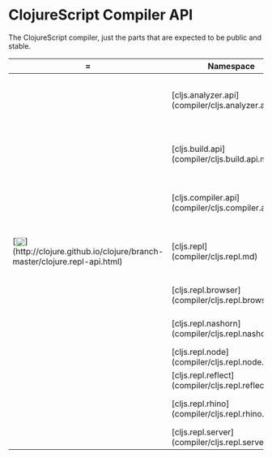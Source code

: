 # ClojureScript Compiler API

The ClojureScript compiler, just the parts that are expected to be public and stable.

 <table>
<thead><tr>
<th>=</th>
<th>Namespace</th>
<th>Description</th>
</tr></thead>
<tr>
<td></td>
<td>[cljs.analyzer.api](compiler/cljs.analyzer.api.md)</td>
<td>programmatic access to the analyzer (producing AST)</td>
</tr>
<tr>
<td></td>
<td>[cljs.build.api](compiler/cljs.build.api.md)</td>
<td>programmatic access to project-building facilities</td>
</tr>
<tr>
<td></td>
<td>[cljs.compiler.api](compiler/cljs.compiler.api.md)</td>
<td>programmatic access to the compiler (emitting JS)</td>
</tr>
<tr>
<td>[<img width="18px" valign="middle" src="http://i.imgur.com/1GjPKvB.png">](http://clojure.github.io/clojure/branch-master/clojure.repl-api.html)</td>
<td>[cljs.repl](compiler/cljs.repl.md)</td>
<td>interactive ClojureScript REPL (Read Eval Print Loop)</td>
</tr>
<tr>
<td></td>
<td>[cljs.repl.browser](compiler/cljs.repl.browser.md)</td>
<td>browser-connected REPL</td>
</tr>
<tr>
<td></td>
<td>[cljs.repl.nashorn](compiler/cljs.repl.nashorn.md)</td>
<td>Nashorn REPL (JS on Java 8)</td>
</tr>
<tr>
<td></td>
<td>[cljs.repl.node](compiler/cljs.repl.node.md)</td>
<td>Node.js REPL</td>
</tr>
<tr>
<td></td>
<td>[cljs.repl.reflect](compiler/cljs.repl.reflect.md)</td>
<td></td>
</tr>
<tr>
<td></td>
<td>[cljs.repl.rhino](compiler/cljs.repl.rhino.md)</td>
<td>Rhino REPL (JS on Java 6+)</td>
</tr>
<tr>
<td></td>
<td>[cljs.repl.server](compiler/cljs.repl.server.md)</td>
<td></td>
</tr>
</table>
